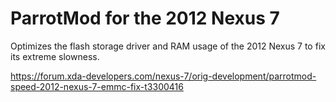 # ParrotMod for the 2012 Nexus 7
Optimizes the flash storage driver and RAM usage of the 2012 Nexus 7 to fix its extreme slowness. 

https://forum.xda-developers.com/nexus-7/orig-development/parrotmod-speed-2012-nexus-7-emmc-fix-t3300416
